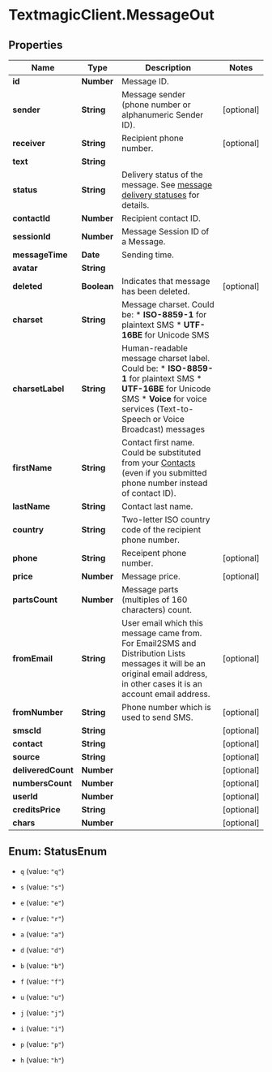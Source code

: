 # TextmagicClient.MessageOut

## Properties
Name | Type | Description | Notes
------------ | ------------- | ------------- | -------------
**id** | **Number** | Message ID. | 
**sender** | **String** | Message sender (phone number or alphanumeric Sender ID). | [optional] 
**receiver** | **String** | Recipient phone number. | [optional] 
**text** | **String** |  | 
**status** | **String** | Delivery status of the message. See [message delivery statuses](http://docs.textmagictesting.com/#section/Delivery-status-codes) for details.  | 
**contactId** | **Number** | Recipient contact ID. | 
**sessionId** | **Number** | Message Session ID of a Message. | 
**messageTime** | **Date** | Sending time. | 
**avatar** | **String** |  | 
**deleted** | **Boolean** | Indicates that message has been deleted. | [optional] 
**charset** | **String** | Message charset. Could be: *   **ISO-8859-1** for plaintext SMS *   **UTF-16BE** for Unicode SMS  | 
**charsetLabel** | **String** | Human-readable message charset label. Could be: *   **ISO-8859-1** for plaintext SMS *   **UTF-16BE** for Unicode SMS *   **Voice** for voice services (Text-to-Speech or Voice Broadcast) messages  | 
**firstName** | **String** | Contact first name. Could be substituted from your [Contacts](http://docs.textmagictesting.com/#tag/Contacts) (even if you submitted phone number instead of contact ID).  | 
**lastName** | **String** | Contact last name. | 
**country** | **String** | Two-letter ISO country code of the recipient phone number.  | 
**phone** | **String** | Receipent phone number. | [optional] 
**price** | **Number** | Message price. | [optional] 
**partsCount** | **Number** | Message parts (multiples of 160 characters) count. | 
**fromEmail** | **String** | User email which this message came from. For Email2SMS and Distribution Lists messages it will be an original email address, in other cases it is an account email address. | [optional] 
**fromNumber** | **String** | Phone number which is used to send SMS. | [optional] 
**smscId** | **String** |  | [optional] 
**contact** | **String** |  | [optional] 
**source** | **String** |  | [optional] 
**deliveredCount** | **Number** |  | [optional] 
**numbersCount** | **Number** |  | [optional] 
**userId** | **Number** |  | [optional] 
**creditsPrice** | **String** |  | [optional] 
**chars** | **Number** |  | [optional] 


<a name="StatusEnum"></a>
## Enum: StatusEnum


* `q` (value: `"q"`)

* `s` (value: `"s"`)

* `e` (value: `"e"`)

* `r` (value: `"r"`)

* `a` (value: `"a"`)

* `d` (value: `"d"`)

* `b` (value: `"b"`)

* `f` (value: `"f"`)

* `u` (value: `"u"`)

* `j` (value: `"j"`)

* `i` (value: `"i"`)

* `p` (value: `"p"`)

* `h` (value: `"h"`)





